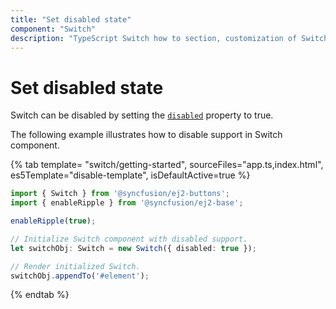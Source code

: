 ```yaml
---
title: "Set disabled state"
component: "Switch"
description: "TypeScript Switch how to section, customization of Switch bar and handle, change size, name and value in form submit."
---
```


# Set disabled state

Switch can be disabled by setting the [`disabled`](../../api/switch#disabled) property to true.

The following example illustrates how to disable support in Switch component.

{% tab template= "switch/getting-started", sourceFiles="app.ts,index.html",
es5Template="disable-template", isDefaultActive=true %}

```typescript
import { Switch } from '@syncfusion/ej2-buttons';
import { enableRipple } from '@syncfusion/ej2-base';

enableRipple(true);

// Initialize Switch component with disabled support.
let switchObj: Switch = new Switch({ disabled: true });

// Render initialized Switch.
switchObj.appendTo('#element');
```

{% endtab %}